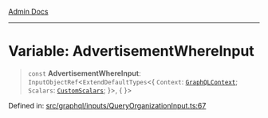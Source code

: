 [Admin Docs](/)

***

# Variable: AdvertisementWhereInput

> `const` **AdvertisementWhereInput**: `InputObjectRef`\<`ExtendDefaultTypes`\<\{ `Context`: [`GraphQLContext`](../../../context/type-aliases/GraphQLContext.md); `Scalars`: [`CustomScalars`](../../../scalars/type-aliases/CustomScalars.md); \}\>, \{ \}\>

Defined in: [src/graphql/inputs/QueryOrganizationInput.ts:67](https://github.com/Sourya07/talawa-api/blob/cfbd515d04ffba748b09232a33807f1845dd1878/src/graphql/inputs/QueryOrganizationInput.ts#L67)

